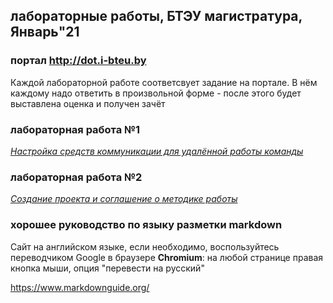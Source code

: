 ## лабораторные работы, БТЭУ магистратура, Январь"21

### портал <http://dot.i-bteu.by>
Каждой лабораторной работе соответсвует задание на портале.
В нём каждому надо ответить в произвольной форме - после этого будет выставлена оценка и получен зачёт

### лабораторная работа №1
[*Настройка средств коммуникации для удалённой работы команды*](lab01.md)

### лабораторная работа №2
[*Создание проекта  и соглашение о методике работы*](lab02.md)

### хорошее руководство по языку разметки markdown

Сайт на английском языке, если необходимо, воспользуйтесь переводчиком Google в браузере **Chromium**:
на любой странице правая кнопка мыши, опция "перевести на русский"

<https://www.markdownguide.org/>